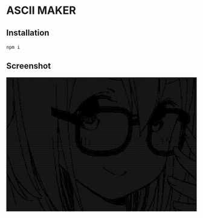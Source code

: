 # ASCII MAKER

## Installation

```bash
npm i
```

## Screenshot

![output test image](https://raw.githubusercontent.com/E1ri/ascii-maker/main/outputScreen/testResult.png)
